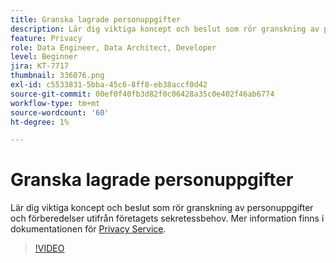 ```yaml
---
title: Granska lagrade personuppgifter
description: Lär dig viktiga koncept och beslut som rör granskning av personuppgifter och förberedelser utifrån företagets sekretessbehov.
feature: Privacy
role: Data Engineer, Data Architect, Developer
level: Beginner
jira: KT-7717
thumbnail: 336076.png
exl-id: c5533831-5bba-45c6-8ff8-eb38accf0d42
source-git-commit: 00ef0f40fb3d82f0c06428a35c0e402f46ab6774
workflow-type: tm+mt
source-wordcount: '60'
ht-degree: 1%

---
```


# Granska lagrade personuppgifter

Lär dig viktiga koncept och beslut som rör granskning av personuppgifter och förberedelser utifrån företagets sekretessbehov. Mer information finns i dokumentationen för [Privacy Service](https://experienceleague.adobe.com/docs/experience-platform/privacy/home.html?lang=sv).

>[!VIDEO](https://video.tv.adobe.com/v/336076?learn=on)
